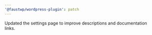 ```yaml
---
'@faustwp/wordpress-plugin': patch
---
```


Updated the settings page to improve descriptions and documentation links.
